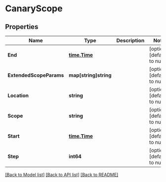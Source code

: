 # CanaryScope

## Properties
Name | Type | Description | Notes
------------ | ------------- | ------------- | -------------
**End** | [**time.Time**](time.Time.md) |  | [optional] [default to null]
**ExtendedScopeParams** | **map[string]string** |  | [optional] [default to null]
**Location** | **string** |  | [optional] [default to null]
**Scope** | **string** |  | [optional] [default to null]
**Start** | [**time.Time**](time.Time.md) |  | [optional] [default to null]
**Step** | **int64** |  | [optional] [default to null]

[[Back to Model list]](../README.md#documentation-for-models) [[Back to API list]](../README.md#documentation-for-api-endpoints) [[Back to README]](../README.md)


